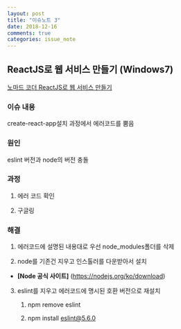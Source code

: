 ```yaml
---
layout: post
title: "이슈노트 3"
date: 2018-12-16
comments: true
categories: issue_note
---
```


## ReactJS로 웹 서비스 만들기 (Windows7)

[노마드 코더 ReactJS로 웹 서비스 만들기](https://academy.nomadcoders.co/courses/enrolled/216871)

### 이슈 내용

create-react-app설치 과정에서 에러코드를 뿜음

### 원인

eslint 버전과 node의 버전 충돌

### 과정

1. 에러 코드 확인

2. 구글링

### 해결

1. 에러코드에 설명된 내용대로 우선 node_modules폴더를 삭제

2. node를 기존건 지우고 인스톨러를 다운받아서 설치

- **[Node 공식 사이트]** (https://nodejs.org/ko/download)

3. eslint를 지우고 에러코드에 명시된 호환 버전으로 재설치

   1. npm remove eslint

   2. npm install eslint@5.6.0
